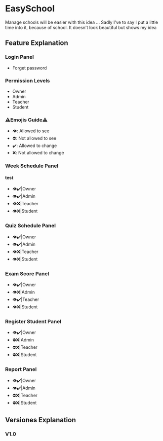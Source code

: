 # EasySchool
Manage schools will be easier with this idea ...
Sadly I've to say I put a little time into it, because of school.
It doesn't look beautiful but shows my idea

## Feature Explanation
### Login Panel
- Forget password

### Permission Levels
- Owner
- Admin
- Teacher
- Student

### ⚠️Emojis Guide⚠️
- 👁️: Allowed to see
- ⛔: Not allowed to see
- ✔️: Allowed to change
- ❌: Not allowed to change

### Week Schedule Panel
#### test
- 👁️✔️|Owner
- 👁️✔️|Admin
- 👁️❌|Teacher
- 👁️❌|Student

### Quiz Schedule Panel
- 👁️✔️|Owner
- 👁️✔️|Admin
- 👁️❌|Teacher
- 👁️❌|Student

### Exam Score Panel
- 👁️✔️|Owner
- 👁️❌|Admin
- 👁️✔️|Teacher
- 👁️❌|Student

### Register Student Panel
- 👁️✔️|Owner
- ⛔❌|Admin
- ⛔❌|Teacher
- ⛔❌|Student

### Report Panel
- 👁️✔️|Owner
- 👁️✔️|Admin
- ⛔❌|Teacher
- ⛔❌|Student



## Versiones Explanation
### V1.0
